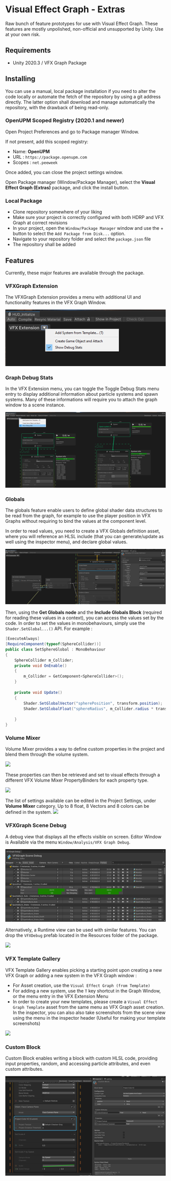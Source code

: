 # Visual Effect Graph - Extras

Raw bunch of feature prototypes for use with Visual Effect Graph. These features are mostly unpolished, non-official and unsupported by Unity. Use at your own risk.

## Requirements

* Unity 2020.3 / VFX Graph Package

## Installing

You can use a manual, local package installation if you need to alter the code locally or automate the fetch of the repository by using a git address directly. The latter option shall download and manage automatically the repository, with the drawback of being read-only.

### OpenUPM Scoped Registry (2020.1 and newer)

Open Project Preferences and go to Package manager Window.

If not present, add this scoped registry:

* Name: **OpenUPM**
* URL : `https://package.openupm.com`
* Scopes : `net.peeweek`

Once added, you can close the project settings window.

Open Package manager (Window/Package Manager), select the **Visual Effect Graph (Extras)** package, and click the install button.

### Local Package

* Clone repository somewhere of your liking
* Make sure your project is correctly configured with both HDRP and VFX Graph at correct revisions 
* In your project, open the `Window/Package Manager` window and use the + button to select the `Add Package from Disk...` option.
* Navigate to your repository folder and select the `package.json` file
* The repository shall be added

## Features

Currently, these major features are available through the package.

### VFXGraph Extension

The VFXGraph Extension provides a menu with additional UI and functionality features in the VFX Graph Window. 

![](https://raw.githubusercontent.com/peeweek/net.peeweek.vfxgraph-extras/master/Documentation%7E/VFXExtension.png)



### Graph Debug Stats

In the VFX Extension menu, you can toggle the Toggle Debug Stats menu entry to display additional information about particle systems and spawn systems. Many of these informations will require you to attach the graph window to a scene instance. 

![](https://raw.githubusercontent.com/peeweek/net.peeweek.vfxgraph-extras/master/Documentation%7E/DebugStats.png)

### Globals

The globals feature enable users to define global shader data structures to be read from the graph, for example to use the player position in VFX Graphs without requiring to bind the values at the component level. 

In order to read values, you need to create a VFX Globals definition asset, where you will reference an HLSL include (that you can generate/update as well using the inspector menu), and declare global values.

![](https://raw.githubusercontent.com/peeweek/net.peeweek.vfxgraph-extras/master/Documentation%7E/Globals.png)

Then, using the **Get Globals node** and the **Include Globals Block** (required for reading these values in a context), you can access the values set by the code. In order to set the values in monobehaviours, simply use the `Shader.SetGlobal...()` API. For example : 

```csharp
[ExecuteAlways]
[RequireComponent(typeof(SphereCollider))]
public class SetSphereGlobal : MonoBehaviour
{
    SphereCollider m_Collider;
    private void OnEnable()
    {
        m_Collider = GetComponent<SphereCollider>();
    }

    private void Update()
    {
        Shader.SetGlobalVector("spherePosition", transform.position);
        Shader.SetGlobalFloat("sphereRadius", m_Collider.radius * transform.localScale.x);

    }
}
```

### Volume Mixer

Volume Mixer provides a way to define custom properties in the project and blend them through the volume system.

![](https://raw.githubusercontent.com/peeweek/net.peeweek.vfxgraph-extras/master/Documentation%7E/VFXVolumeMixer-Component.png)

These properties can then be retrieved and set to visual effects through a different VFX Volume Mixer PropertyBinders for each property type.

![](https://raw.githubusercontent.com/peeweek/net.peeweek.vfxgraph-extras/master/Documentation%7E/VFXVolumeMixer-Binder.png)

The list of settings available can be edited in the Project Settings, under __Volume Mixer__ category. Up to 8 float, 8 Vectors and 8 colors can be defined in the system.
![](https://raw.githubusercontent.com/peeweek/net.peeweek.vfxgraph-extras/master/Documentation%7E/VFXVolumeMixer-Settings.png)


### VFXGraph Scene Debug

A debug view that displays all the effects visible on screen. Editor Window is Available via the menu `Window/Analysis/VFX Graph Debug`.

![](https://raw.githubusercontent.com/peeweek/net.peeweek.vfxgraph-extras/master/Documentation%7E/VFXGraphDebug-Editor.png)

Alternatively, a Runtime view can be used with similar features. You can drop the `VFXDebug` prefab located in the Resources folder of the package. 

![](https://raw.githubusercontent.com/peeweek/net.peeweek.vfxgraph-extras/master/Documentation%7E/VFXGraphDebug-Runtime.png)

### VFX Template Gallery

VFX Template Gallery enables picking a starting point upon creating a new VFX Graph or adding a new system in the VFX Graph window :
- For Asset creation, use the `Visual Effect Graph (from Template)`
- For adding a new system, use the `T` key shortcut in the Graph Window, or the menu entry in the VFX Extension Menu
- In order to create your new templates, please create a `Visual Effect Graph Template` asset from the same menu as VFX Graph asset creation. In the inspector, you can also also take screenshots from the scene view using the menu in the inspector header (Useful for making your template screenshots)

![](https://raw.githubusercontent.com/peeweek/net.peeweek.vfxgraph-extras/master/Documentation%7E/VFXGraphTemplateGallery.png)

### Custom Block

Custom Block enables writing a block with custom HLSL code, providing input properties, random, and accessing particle attributes, and even custom attributes.

![](https://raw.githubusercontent.com/peeweek/net.peeweek.vfxgraph-extras/master/Documentation%7E/CustomBlock.png)

